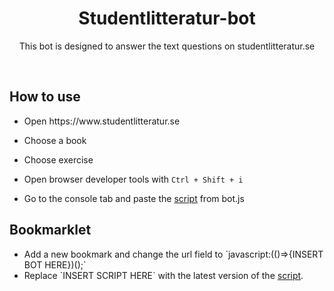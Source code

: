 <div align="center">
  <h1>Studentlitteratur-bot</h1>
  <p>This bot is designed to answer the text questions on studentlitteratur.se</p>
  <br>
</div>
<h2>How to use</h2>
<ul>
  <li><p>Open https://www.studentlitteratur.se</p></li>
  <li><p>Choose a book</p></li>
  <li><p>Choose exercise</p></li>
  <li><p>Open browser developer tools with <code>Ctrl + Shift + i</code></p></li>
  <li><p>Go to the console tab and paste the <a href="https://raw.githubusercontent.com/Nqtural/Studentlitteratur-bot/main/bot.js">script</a> from bot.js</p></li>
</ul>
<h2>Bookmarklet</h2>
<ul>
  <li>Add a new bookmark and change the url field to `javascript:(()=>{INSERT BOT HERE})();`</li>
  <li>Replace `INSERT SCRIPT HERE` with the latest version of the <a href="https://raw.githubusercontent.com/Nqtural/Studentlitteratur-bot/main/bot.js">script</a>.</li>
</ul>
